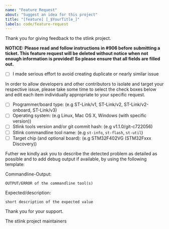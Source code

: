```yaml
---
name: "Feature Request"
about: "Suggest an idea for this project"
title: "[feature] [_$YourTitle_]"
labels: code/feature-request
---
```


Thank you for giving feedback to the stlink project.

**NOTICE: Please read and follow instructions in #906 before submitting a ticket. This feature request will be deleted without notice when not enough information is provided! So please ensure that all fields are filled out.**

- [ ] I made serious effort to avoid creating duplicate or nearly similar issue

In order to allow developers and other contributors to isolate and target your respective issue, please take some time to select the check boxes below and edit each item individually appropriate to your specific request.

- [ ] Programmer/board type: (e.g ST-Link/v1, ST-Link/v2, ST-Link/v2-onboard, ST-Link/v3)
- [ ] Operating system: (e.g Linux, Mac OS X, Windows (with specific version))
- [ ] Stlink tools version and/or git commit hash: (e.g v1.1.0/git-c722056)
- [ ] Stlink commandline tool name: (e.g `st-info`, `st-flash`, `st-util`)
- [ ] Target chip (and optional board): (e.g STM32F402VG (STM32Fxxx Discovery))

Futher we kindly ask you to describe the detected problem as detailed as possible and to add debug output if available, by using the following template:

Commandline-Output:

```
OUTPUT/ERROR of the commandline tool(s)
```

Expected/description:

`short description of the expected value`


Thank you for your support.

The stlink project maintainers
